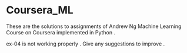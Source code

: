 # Coursera_ML
These are the solutions to assignments of Andrew Ng Machine Learning Course on Coursera implemented in Python . 


ex-04  is not working properly . Give any suggestions to improve .
